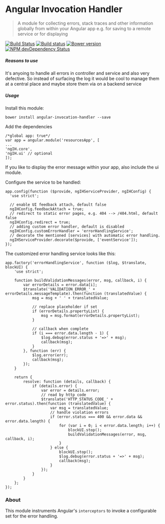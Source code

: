 # Angular Invocation Handler 

> A module for collecting errors, stack traces and other information globally from within your Angular app
> e.g. for saving to a remote service or for displaying

[![Build Status](https://travis-ci.org/hypery2k/angular-invocation-handler.svg?branch=master)](https://travis-ci.org/hypery2k/angular-invocation-handler)
[![Build status](https://ci.appveyor.com/api/projects/status/qbdypq5n7p4x3i78?svg=true)](https://ci.appveyor.com/project/hypery2k/angular-invocation-handler)
[![Bower version](https://badge.fury.io/bo/angular-invocation-handler.svg)](http://badge.fury.io/bo/angular-invocation-handler)
[![ NPM devDependency Status](https://david-dm.org/hypery2k/angular-invocation-handler/dev-status.svg)](https://david-dm.org/hypery2k/angular-invocation-handler#info=devDependencies)

##### Reasons to use
It's anyoing to handle all errors in controller and service and also very defective.
So instead of surfacing the log it would be cool to manage them at a central place and maybe store them via on a backend service

##### Usage

Install this module:

```
bower install angular-invocation-handler --save
```

Add the dependencies
```
/*global app: true*/
var app = angular.module('resourcesApp', [
...
'ngIH.core',
'ngIH.ui' // optional
]);
```

If you like to display the error message within your app, also include the ui module.

Configure the service to be handled:

```
app.config(function ($provide, ngIHServiceProvider, ngIHConfig) {
  'use strict';

  // enable UI feedback attach, default false
  ngIHConfig.feedbackAttach = true;
  // redirect to static error pages, e.g. 404 --> /404.html, default false
  ngIHConfig.redirect = true;
  // adding custom error handler, default is disabled
  ngIHConfig.customErrorHandler = 'errorHandlingService';
  // decorate the mentioned [services] with automatic error handling.
  ngIHServiceProvider.decorate($provide, ['eventService']);
});

```

The customized error handling service looks like this:

```
app.factory('errorHandlingService', function ($log, $translate, blockUI) {
    'use strict';

    function buildValidationMessages(error, msg, callback, i) {
        var errorDetails = error.data[i];
        $translate('VALIDATION_ERROR_' + errorDetails.messageTemplate).then(function (translatedValue) {
            msg = msg + ' ' + translatedValue;

            // replace placeholder if set
            if (errorDetails.propertyList) {
                msg = msg.format(errorDetails.propertyList);
            }

            // callback when complete
            if (i === error.data.length - 1) {
                $log.debug(error.status + '=>' + msg);
                callback(msg);
            }
        }, function (err) {
            $log.error(err);
            callback(msg);
        });
    }

    return {
        resolve: function (details, callback) {
            if (details.error) {
                var error = details.error;
                // read by http code
                $translate('HTTP_STATUS_CODE_' + error.status).then(function (translatedValue) {
                    var msg = translatedValue;
                    // handle violation errors
                    if (error.status === 400 && error.data && error.data.length) {
                        for (var i = 0; i < error.data.length; i++) {
                            blockUI.stop();
                            buildValidationMessages(error, msg, callback, i);
                        }
                    } else {
                        blockUI.stop();
                        $log.debug(error.status + '=>' + msg);
                        callback(msg);
                    }
                });
            }
        }
    };
});
```

### About

This module instruments Angular's `interceptors` to invoke a configurable set for the error handling.

